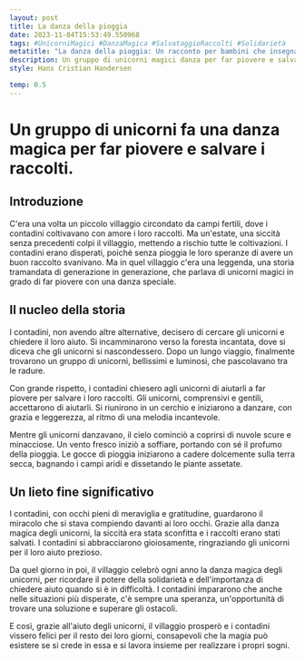 ```yaml
---
layout: post
title: La danza della pioggia
date: 2023-11-04T15:53:49.550968
tags: #UnicorniMagici #DanzaMagica #SalvataggioRaccolti #Solidarietà
metatitle: "La danza della pioggia: Un racconto per bambini che insegna importanti valori"
description: Un gruppo di unicorni magici danza per far piovere e salvare i raccolti del villaggio. Scopri la storia di solidarietà e speranza che ha portato alla prosperità del villaggio grazie alla magia degli unicorni.
style: Hans Cristian Handersen

temp: 0.5
---
```

# Un gruppo di unicorni fa una danza magica per far piovere e salvare i raccolti.

## Introduzione

C'era una volta un piccolo villaggio circondato da campi fertili, dove i contadini coltivavano con amore i loro raccolti. Ma un'estate, una siccità senza precedenti colpì il villaggio, mettendo a rischio tutte le coltivazioni. I contadini erano disperati, poiché senza pioggia le loro speranze di avere un buon raccolto svanivano. Ma in quel villaggio c'era una leggenda, una storia tramandata di generazione in generazione, che parlava di unicorni magici in grado di far piovere con una danza speciale.

## Il nucleo della storia

I contadini, non avendo altre alternative, decisero di cercare gli unicorni e chiedere il loro aiuto. Si incamminarono verso la foresta incantata, dove si diceva che gli unicorni si nascondessero. Dopo un lungo viaggio, finalmente trovarono un gruppo di unicorni, bellissimi e luminosi, che pascolavano tra le radure.

Con grande rispetto, i contadini chiesero agli unicorni di aiutarli a far piovere per salvare i loro raccolti. Gli unicorni, comprensivi e gentili, accettarono di aiutarli. Si riunirono in un cerchio e iniziarono a danzare, con grazia e leggerezza, al ritmo di una melodia incantevole.

Mentre gli unicorni danzavano, il cielo cominciò a coprirsi di nuvole scure e minacciose. Un vento fresco iniziò a soffiare, portando con sé il profumo della pioggia. Le gocce di pioggia iniziarono a cadere dolcemente sulla terra secca, bagnando i campi aridi e dissetando le piante assetate.

## Un lieto fine significativo

I contadini, con occhi pieni di meraviglia e gratitudine, guardarono il miracolo che si stava compiendo davanti ai loro occhi. Grazie alla danza magica degli unicorni, la siccità era stata sconfitta e i raccolti erano stati salvati. I contadini si abbracciarono gioiosamente, ringraziando gli unicorni per il loro aiuto prezioso.

Da quel giorno in poi, il villaggio celebrò ogni anno la danza magica degli unicorni, per ricordare il potere della solidarietà e dell'importanza di chiedere aiuto quando si è in difficoltà. I contadini impararono che anche nelle situazioni più disperate, c'è sempre una speranza, un'opportunità di trovare una soluzione e superare gli ostacoli.

E così, grazie all'aiuto degli unicorni, il villaggio prosperò e i contadini vissero felici per il resto dei loro giorni, consapevoli che la magia può esistere se si crede in essa e si lavora insieme per realizzare i propri sogni.

        